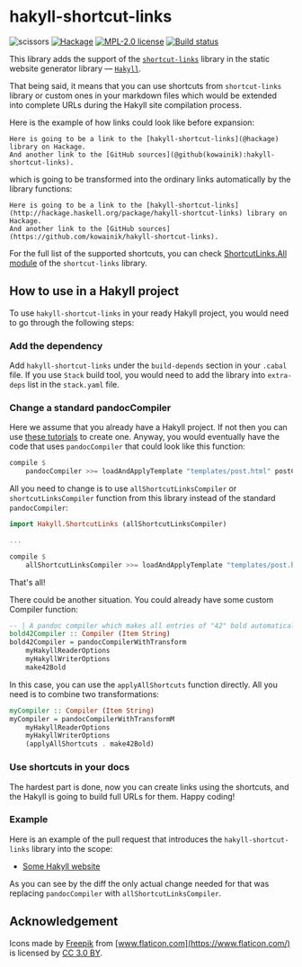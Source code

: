 # hakyll-shortcut-links

![scissors](https://user-images.githubusercontent.com/4276606/56942330-9bf93d80-6b4c-11e9-8286-3cb98eb0c94f.png)
[![Hackage](https://img.shields.io/hackage/v/hakyll-shortcut-links.svg?logo=haskell)](https://hackage.haskell.org/package/hakyll-shortcut-links)
[![MPL-2.0 license](https://img.shields.io/badge/license-MPL--2.0-blue.svg)](LICENSE)
[![Build status](https://img.shields.io/travis/kowainik/hakyll-shortcut-links.svg?logo=travis)](https://travis-ci.org/kowainik/hakyll-shortcut-links)

This library adds the support of the
[`shortcut-links`](https://hackage.haskell.org/package/shortcut-links) library
in the static website generator library —
[`Hakyll`](https://hackage.haskell.org/package/hakyll).

That being said, it means that you can use shortcuts from `shortcut-links`
library or custom ones in your markdown files which would be extended into
complete URLs during the Hakyll site compilation process.

Here is the example of how links could look like before expansion:

```
Here is going to be a link to the [hakyll-shortcut-links](@hackage) library on Hackage.
And another link to the [GitHub sources](@github(kowainik):hakyll-shortcut-links).
```

which is going to be transformed into the ordinary links automatically by the
library functions:

```
Here is going to be a link to the [hakyll-shortcut-links](http://hackage.haskell.org/package/hakyll-shortcut-links) library on Hackage.
And another link to the [GitHub sources](https://github.com/kowainik/hakyll-shortcut-links).
```
For the full list of the supported shortcuts, you can check
[ShortcutLinks.All module](https://hackage.haskell.org/package/shortcut-links/docs/ShortcutLinks-All.html)
of the `shortcut-links` library.

## How to use in a Hakyll project

To use `hakyll-shortcut-links` in your ready Hakyll project, you would need to
go through the following steps:

### Add the dependency

Add `hakyll-shortcut-links` under the `build-depends` section in your `.cabal`
file.
If you use `Stack` build tool, you would need to add the library into
`extra-deps` list in the `stack.yaml` file.

### Change a standard pandocCompiler

Here we assume that you already have a Hakyll project. If not then you can use
[these tutorials](https://jaspervdj.be/hakyll/tutorials.html) to create one.
Anyway, you would eventually have the code that uses `pandocCompiler` that could
look like this function:

```haskell
compile $
    pandocCompiler >>= loadAndApplyTemplate "templates/post.html" postCtx
```

All you need to change is to use `allShortcutLinksCompiler` or
`shortcutLinksCompiler` function from this library instead of the standard
`pandocCompiler`:

```haskell
import Hakyll.ShortcutLinks (allShortcutLinksCompiler)

...

compile $
    allShortcutLinksCompiler >>= loadAndApplyTemplate "templates/post.html" postCtx
```

That's all!

There could be another situation. You could already have some custom Compiler
function:

```haskell
-- | A pandoc compiler which makes all entries of "42" bold automatically.
bold42Compiler :: Compiler (Item String)
bold42Compiler = pandocCompilerWithTransform
    myHakyllReaderOptions
    myHakyllWriterOptions
    make42Bold
```

In this case, you can use the `applyAllShortcuts` function directly. All you
need is to combine two transformations:

```haskell
myCompiler :: Compiler (Item String)
myCompiler = pandocCompilerWithTransformM
    myHakyllReaderOptions
    myHakyllWriterOptions
    (applyAllShortcuts . make42Bold)
```

### Use shortcuts in your docs

The hardest part is done, now you can create links using the shortcuts, and the
Hakyll is going to build full URLs for them. Happy coding!

### Example

Here is an example of the pull request that introduces the
`hakyll-shortcut-links` library into the scope:

* [Some Hakyll website](https://github.com/vrom911/vrom911.github.io/pull/32)

As you can see by the diff the only actual change needed for that was replacing
`pandocCompiler` with `allShortcutLinksCompiler`.

## Acknowledgement

Icons made by [Freepik](http://www.freepik.com) from [www.flaticon.com](https://www.flaticon.com/) is licensed by [CC 3.0 BY](http://creativecommons.org/licenses/by/3.0/).
